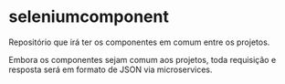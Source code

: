 # seleniumcomponent
Repositório que irá ter os componentes em comum entre os projetos.

Embora os componentes sejam comum aos projetos, toda requisição e resposta será em formato de JSON via microservices.

